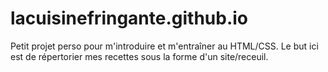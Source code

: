 # lacuisinefringante.github.io

Petit projet perso pour m'introduire et m'entraîner au HTML/CSS.
Le but ici est de répertorier mes recettes sous la forme d'un site/receuil.

